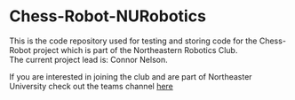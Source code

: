 # Chess-Robot-NURobotics
This is the code repository used for testing and storing code for the Chess-Robot project which is part of the Northeastern Robotics Club.  
The current project lead is: Connor Nelson.   

If you are interested in joining the club and are part of Northeaster University check out the teams channel [here](https://teams.microsoft.com/l/channel/19%3a2c6611337f8c4061b6dcfaab589a2a24%40thread.tacv2/General?groupId=dd64fb30-24d3-450b-b28a-698fa65afbc6&tenantId=a8eec281-aaa3-4dae-ac9b-9a398b9215e7)

